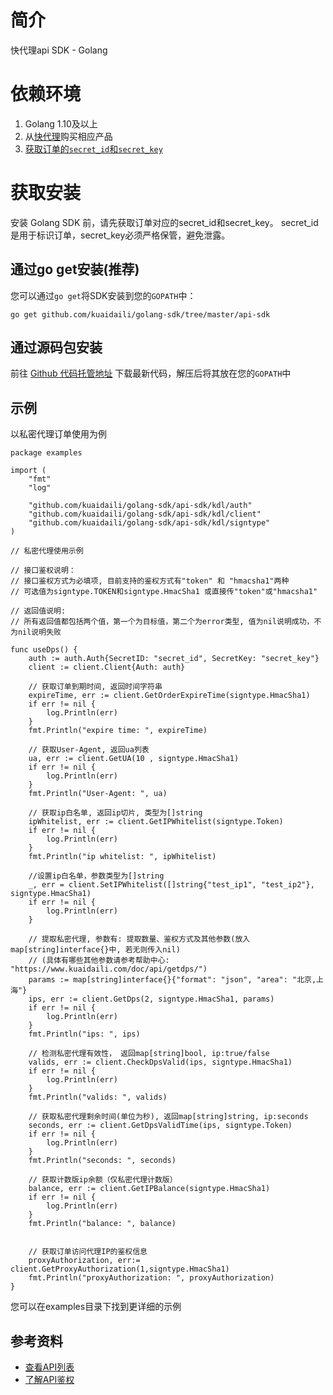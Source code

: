 # 简介
快代理api SDK - Golang

# 依赖环境
1. Golang 1.10及以上
2. 从[快代理](https://www.kuaidaili.com)购买相应产品
3. [获取订单的`secret_id`和`secret_key`](https://www.kuaidaili.com/usercenter/api/settings/)

# 获取安装
安装 Golang SDK 前，请先获取订单对应的secret_id和secret_key。 secret_id是用于标识订单，secret_key必须严格保管，避免泄露。

## 通过go get安装(推荐)
您可以通过`go get`将SDK安装到您的`GOPATH`中：
```
go get github.com/kuaidaili/golang-sdk/tree/master/api-sdk
```

## 通过源码包安装
前往 [Github 代码托管地址](https://github.com/kuaidaili/golang-sdk/tree/master/api-sdk) 下载最新代码，解压后将其放在您的`GOPATH`中

## 示例
以私密代理订单使用为例
``` golang
package examples

import (
	"fmt"
	"log"

	"github.com/kuaidaili/golang-sdk/api-sdk/kdl/auth"
	"github.com/kuaidaili/golang-sdk/api-sdk/kdl/client"
	"github.com/kuaidaili/golang-sdk/api-sdk/kdl/signtype"
)

// 私密代理使用示例

// 接口鉴权说明：
// 接口鉴权方式为必填项, 目前支持的鉴权方式有"token" 和 "hmacsha1"两种
// 可选值为signtype.TOKEN和signtype.HmacSha1 或直接传"token"或"hmacsha1"

// 返回值说明:
// 所有返回值都包括两个值，第一个为目标值，第二个为error类型, 值为nil说明成功，不为nil说明失败

func useDps() {
	auth := auth.Auth{SecretID: "secret_id", SecretKey: "secret_key"}
	client := client.Client{Auth: auth}

	// 获取订单到期时间, 返回时间字符串
	expireTime, err := client.GetOrderExpireTime(signtype.HmacSha1)
	if err != nil {
		log.Println(err)
	}
	fmt.Println("expire time: ", expireTime)

	// 获取User-Agent, 返回ua列表
	ua, err := client.GetUA(10 , signtype.HmacSha1)
	if err != nil {
		log.Println(err)
	}
	fmt.Println("User-Agent: ", ua)

	// 获取ip白名单, 返回ip切片, 类型为[]string
	ipWhitelist, err := client.GetIPWhitelist(signtype.Token)
	if err != nil {
		log.Println(err)
	}
	fmt.Println("ip whitelist: ", ipWhitelist)

	//设置ip白名单，参数类型为[]string
	_, err = client.SetIPWhitelist([]string{"test_ip1", "test_ip2"}, signtype.HmacSha1)
	if err != nil {
		log.Println(err)
	}

	// 提取私密代理, 参数有: 提取数量、鉴权方式及其他参数(放入map[string]interface{}中, 若无则传入nil)
	// (具体有哪些其他参数请参考帮助中心: "https://www.kuaidaili.com/doc/api/getdps/")
	params := map[string]interface{}{"format": "json", "area": "北京,上海"}
	ips, err := client.GetDps(2, signtype.HmacSha1, params)
	if err != nil {
		log.Println(err)
	}
	fmt.Println("ips: ", ips)

	// 检测私密代理有效性， 返回map[string]bool, ip:true/false
	valids, err := client.CheckDpsValid(ips, signtype.HmacSha1)
	if err != nil {
		log.Println(err)
	}
	fmt.Println("valids: ", valids)

	// 获取私密代理剩余时间(单位为秒), 返回map[string]string, ip:seconds
	seconds, err := client.GetDpsValidTime(ips, signtype.Token)
	if err != nil {
		log.Println(err)
	}
	fmt.Println("seconds: ", seconds)

	// 获取计数版ip余额（仅私密代理计数版）
	balance, err := client.GetIPBalance(signtype.HmacSha1)
	if err != nil {
		log.Println(err)
	}
	fmt.Println("balance: ", balance)

	
	// 获取订单访问代理IP的鉴权信息
	proxyAuthorization, err:= client.GetProxyAuthorization(1,signtype.HmacSha1)
	fmt.Println("proxyAuthorization: ", proxyAuthorization)
}

```
您可以在examples目录下找到更详细的示例

## 参考资料

* [查看API列表](https://www.kuaidaili.com/doc/api/)
* [了解API鉴权](https://www.kuaidaili.com/doc/api/auth/)
